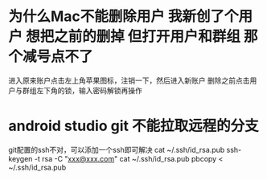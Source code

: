 # 为什么Mac不能删除用户 我新创了个用户 想把之前的删掉 但打开用户和群组 那个减号点不了

进入原来账户点击左上角苹果图标，注销一下，然后进入新账户  删除之前点击用户与群组左下角的锁，输入密码解锁再操作

# android studio git 不能拉取远程的分支

git配置的ssh不对，可以添加一个ssh即可解决
cat ~/.ssh/id_rsa.pub
ssh-keygen -t rsa -C "xxx@xxx.com"
cat ~/.ssh/id_rsa.pub
 pbcopy < ~/.ssh/id_rsa.pub


